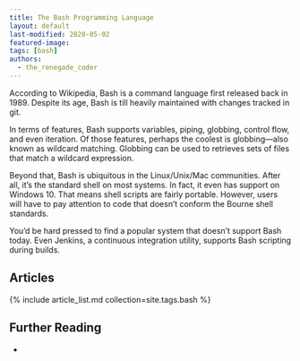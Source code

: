 ```yaml
---
title: The Bash Programming Language
layout: default
last-modified: 2020-05-02
featured-image:
tags: [bash]
authors:
  - the_renegade_coder
---
```


According to Wikipedia, Bash is a command language first released back in 1989.
Despite its age, Bash is till heavily maintained with changes tracked in git.

In terms of features, Bash supports variables, piping, globbing, control flow,
and even iteration. Of those features, perhaps the coolest is globbing—also
known as wildcard matching. Globbing can be used to retrieves sets of files that
match a wildcard expression.

Beyond that, Bash is ubiquitous in the Linux/Unix/Mac communities. After all,
it’s the standard shell on most systems. In fact, it even has support on
Windows 10. That means shell scripts are fairly portable. However, users will
have to pay attention to code that doesn’t conform the Bourne shell standards.

You’d be hard pressed to find a popular system that doesn’t support Bash today.
Even Jenkins, a continuous integration utility, supports Bash scripting during
builds.

## Articles

{% include article_list.md collection=site.tags.bash %}

## Further Reading

-

[1]: https://therenegadecoder.com/code/hello-world-in-bash/
